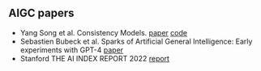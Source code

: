 ## AIGC papers

- Yang Song et al. Consistency Models. [paper](https://arxiv.org/abs/2303.01469) [code](https://github.com/openai/consistency_models)
- Sebastien Bubeck et al. Sparks of Artificial General Intelligence: Early experiments with GPT-4 [paper](https://arxiv.org/pdf/2303.12712v1.pdf)
- Stanford THE AI INDEX REPORT 2022 [report](https://aiindex.stanford.edu/report/)